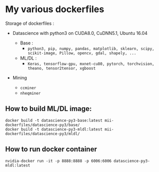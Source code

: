# My various dockerfiles

Storage of dockerfiles :

- Datascience with python3 on CUDA8.0, CuDNN5.1, Ubuntu 16.04  
  - Base :
    - `python3, pip, numpy, pandas, matplotlib, sklearn, scipy, scikit-image, Pillow, opencv, gdal, shapely, ...`
  - ML/DL :
    - `Keras, tensorflow-gpu, mxnet-cu80, pytorch, torchvision, theano, tensor2tensor, xgboost`

- Mining
  - `ccminer`
  - `nheqminer`

## How to build ML/DL image:

```
docker build -t datascience-py3-base:latest mii-dockerfiles/datascience-py3/base/
docker build -t datascience-py3-mldl:latest mii-dockerfiles/datascience-py3/mldl/
```

## How to run docker container

```
nvidia-docker run -it -p 8888:8888 -p 6006:6006 datascience-py3-mldl:latest
```
